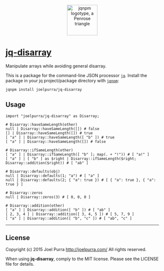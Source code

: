 <p align="center">
  <a href="https://github.com/joelpurra/jqnpm"><img src="https://rawgit.com/joelpurra/jqnpm/master/resources/logotype/penrose-triangle.svg" alt="jqnpm logotype, a Penrose triangle" width="100" border="0" /></a>
</p>

# [jq-disarray](https://github.com/joelpurra/jq-disarray)

Manipulate arrays while avoiding general disarray.

This is a package for the command-line JSON processor [`jq`](https://stedolan.github.io/jq/). Install the package in your jq project/package directory with [`jqnpm`](https://github.com/joelpurra/jqnpm):

```bash
jqnpm install joelpurra/jq-disarray
```



## Usage


```jq
import "joelpurra/jq-disarray" as Disarray;

# Disarray::haveSameLength(other)
null | Disarray::haveSameLength([]) # false
[] | Disarray::haveSameLength([]) # true
[ "a" ] | Disarray::haveSameLength([ "b" ]) # true
[ "a" ] | Disarray::haveSameLength([]) # false

# Disarray::ifSameLength(other)
[ "a" ] | Disarray::ifSameLength([ "b" ]; map(. + "!")) # [ "a!" ]
[ "a" ] | [ "b" ] as $right | Disarray::ifSameLength($right; Disarray::addition($right)) # [ "ab" ]

# Disarray::defaults(obj)
null | Disarray::defaults(1; "a") # [ "a" ]
null | Disarray::defaults(2; { "a": true }) # [ { "a": true }, { "a": true } ]

# Disarray::zeros
null | Disarray::zeros(3) # [ 0, 0, 0 ]

# Disarray::addition(other)
[ "a" ] | Disarray::addition([ "b" ]) # [ "ab" ]
[ 2, 3, 4 ] | Disarray::addition([ 3, 4, 5 ]) # [ 5, 7, 9 ]
[ "a" ] | Disarray::addition([ "b", "c" ]) # [ "ab", "c" ]
```



---

## License
Copyright (c) 2015 Joel Purra <http://joelpurra.com/>
All rights reserved.

When using **jq-disarray**, comply to the MIT license. Please see the LICENSE file for details.
